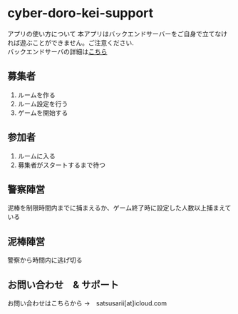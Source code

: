 # cyber-doro-kei-support

アプリの使い方について
本アプリはバックエンドサーバーをご自身で立てなければ遊ぶことができません。ご注意ください.  
バックエンドサーバの詳細は[こちら](https://github.com/cyber-doro-kei/cyber-doro-kei-back)

## 募集者
1. ルームを作る
2. ルーム設定を行う
3. ゲームを開始する

## 参加者
1. ルームに入る
2. 募集者がスタートするまで待つ

## 警察陣営
泥棒を制限時間内までに捕まえるか、ゲーム終了時に設定した人数以上捕まえている

## 泥棒陣営
警察から時間内に逃げ切る

## お問い合わせ　& サポート
お問い合わせはこちらから
→　satsusarii[at]icloud.com
